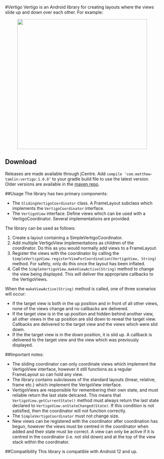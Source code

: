 #Vertigo
Vertigo is an Android library for creating layouts where the views slide up and down over each other. For example:

<div style="text-align:center"><img src="https://raw.githubusercontent.com/MatthewTamlin/Vertigo/master/artwork/example.gif" width="425"/></div>

## Download
Releases are made available through jCentre. Add `compile 'com.matthew-tamlin:vertigo:1.0.0’` to your gradle build file to use the latest version. Older versions are available in the [maven repo](https://bintray.com/matthewtamlin/maven/Vertigo).

##Usage 
The library has two primary components:
- The `SlidingVertigoCoordinator` class. A FrameLayout subclass which implements the `VertigoCoordinator` interface.
- The `VertigoView` interface. Define views which can be used with a VertigoCoordinator. Several implementations are provided.

The library can be used as follows:
  1. Create a layout containing a SimpleVertigoCoordinator.
  2. Add multiple VertigoView implementations as children of the coordinator. Do this as you would normally add views to a FrameLayout.
  3. Register the views with the coordinator by calling the `SimpleVertigoView.registerViewForCoordination(VertigoView, String)` method. For safety, only do this once the layout has been inflated.
  4. Call the `SimpleVertigoView.makeViewActive(String)` method to change the view being displayed. This will deliver the appropriate callbacks to the VertigoViews.
  
When the `makeViewActive(String)` method is called, one of three scenarios will occur:
- If the target view is both in the up position and in front of all other views, none of the views change and no callbacks are delivered.
- If the target view is in the up position and hidden behind another view, all other views in the up position are slid down to reveal the target view. Callbacks are delivered to the target view and the views which were slid down.
- If the the target view is in the down position, it is slid up. A callback is delivered to the target view and the view which was previously displayed.

##Important notes:
- The sliding coordinator can only coordinate views which implement the VertigoView interface, however it still functions as a regular FrameLayout so can hold any view.
- The library contains subclasses of the standard layouts (linear, relative, frame etc.) which implement the VerigoView interface.
- VertigoViews are responsible for remembering their own state, and must reliable return the last state delcared. This means that `VertigoView.getCurrentState()` method must always return the last state declared to `VertigoView.onStateChanged(State)`. If this condition is not satisfied, then the coordinator will not function correctly.
- The `SimpleVertigoCoordinator` must not change size.
- New views can be registered with the coordinator after coordination has begun, however the views must be centred in the coordinator when added and their state must be correct. A view can only be active if it is centred in the coordinator (i.e. not slid down) and at the top of the view stack within the coordinator.

##Compatibility
This library is compatible with Android 12 and up.
